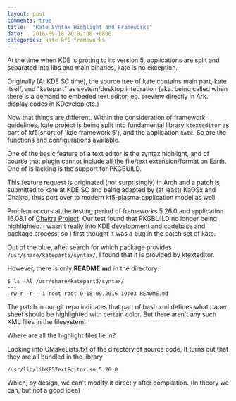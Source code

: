 ```yaml
---
layout: post
comments: true
title:  "Kate Syntax Highlight and Frameworks"
date:   2016-09-18 20:02:00 +0800
categories: kate kf5 frameworks
---
```


At the time when KDE is proting to its version 5, applications are split and separated into libs and main binaries, kate is no exception.
    
Originally (At KDE SC time), the source tree of kate contains main part, kate itself, and "katepart" as system/desktop integration (aka. being called when there is a demand to embeded text editor, eg. preview directly in Ark. display codes in KDevelop etc.)
    
Now that things are different. Within the consideration of framework guidelines, kate project is being split into fundamental library `ktexteditor` as part of kf5(short of 'kde framework 5'), and the application `kate`. So are the functions and configurations available.
    
One of the basic feature of a text editor is the syntax highlight, and of course that plugin cannot include all the file/text extension/format on Earth. One of is lacking is the support for PKGBUILD.
    
This feature request is originated (not surprisingly) in Arch and a patch is submitted to kate at KDE SC and being adapted by (at least) KaOSx and Chakra, thus port over to modern kf5-plasma-application model as well.
    
Problem occurs at the testing period of frameworks 5.26.0 and application 16.08.1 of [Chakra Project][0]. Our test found that PKGBUILD no longer being highlighted. I wasn't really into KDE development and codebase and package process, so I first thought it was a bug in the patch set of kate.

Out of the blue, after search for which package provides `/usr/share/katepart5/syntax/`, I found that it is provided by ktexteditor.

However, there is only **README.md** in the directory:

```
$ ls -Al /usr/share/katepart5/syntax/
---
-rw-r--r-- 1 root root 0 18.09.2016 19:03 README.md
```

The patch in our git repo indicates that part of bash.xml defines what paper sheet should be highlighted with certain color. But there aren't any such XML files in the filesystem!

Where are all the highlight files lie in?

Looking into CMakeLists.txt of the directory of source code, It turns out that they are all bundled in the library

`/usr/lib/libKF5TextEditor.so.5.26.0`

Which, by design, we can't modify it directly after compilation. (In theory we can, but not a good idea)

[0]: https://chakralinux.org
[1]: https://chakralinux.org/code/core.git/commit/ktexteditor?id=b2efe36ca8a4944243f27fb59e57f2504faadb77
